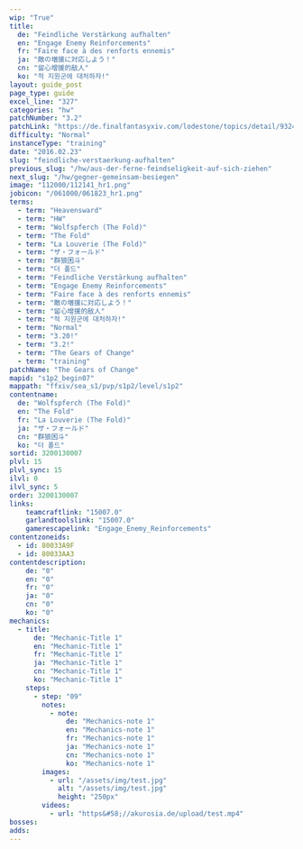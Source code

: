 ```yaml
---
wip: "True"
title:
  de: "Feindliche Verstärkung aufhalten"
  en: "Engage Enemy Reinforcements"
  fr: "Faire face à des renforts ennemis"
  ja: "敵の増援に対応しよう！"
  cn: "留心增援的敌人"
  ko: "적 지원군에 대처하자!"
layout: guide_post
page_type: guide
excel_line: "327"
categories: "hw"
patchNumber: "3.2"
patchLink: "https://de.finalfantasyxiv.com/lodestone/topics/detail/93245d34c33358787d1ff90333c4435c65ac6ee5"
difficulty: "Normal"
instanceType: "training"
date: "2016.02.23"
slug: "feindliche-verstaerkung-aufhalten"
previous_slug: "/hw/aus-der-ferne-feindseligkeit-auf-sich-ziehen"
next_slug: "/hw/gegner-gemeinsam-besiegen"
image: "112000/112141_hr1.png"
jobicon: "/061000/061823_hr1.png"
terms:
  - term: "Heavensward"
  - term: "HW"
  - term: "Wolfspferch (The Fold)"
  - term: "The Fold"
  - term: "La Louverie (The Fold)"
  - term: "ザ・フォールド"
  - term: "群狼困斗"
  - term: "더 폴드"
  - term: "Feindliche Verstärkung aufhalten"
  - term: "Engage Enemy Reinforcements"
  - term: "Faire face à des renforts ennemis"
  - term: "敵の増援に対応しよう！"
  - term: "留心增援的敌人"
  - term: "적 지원군에 대처하자!"
  - term: "Normal"
  - term: "3.20!"
  - term: "3.2!"
  - term: "The Gears of Change"
  - term: "training"
patchName: "The Gears of Change"
mapid: "s1p2_begin07"
mappath: "ffxiv/sea_s1/pvp/s1p2/level/s1p2"
contentname:
  de: "Wolfspferch (The Fold)"
  en: "The Fold"
  fr: "La Louverie (The Fold)"
  ja: "ザ・フォールド"
  cn: "群狼困斗"
  ko: "더 폴드"
sortid: 3200130007
plvl: 15
plvl_sync: 15
ilvl: 0
ilvl_sync: 5
order: 3200130007
links:
    teamcraftlink: "15007.0"
    garlandtoolslink: "15007.0"
    gamerescapelink: "Engage_Enemy_Reinforcements"
contentzoneids:
  - id: 80033A9F
  - id: 80033AA3
contentdescription:
    de: "0"
    en: "0"
    fr: "0"
    ja: "0"
    cn: "0"
    ko: "0"
mechanics:
  - title:
      de: "Mechanic-Title 1"
      en: "Mechanic-Title 1"
      fr: "Mechanic-Title 1"
      ja: "Mechanic-Title 1"
      cn: "Mechanic-Title 1"
      ko: "Mechanic-Title 1"
    steps:
      - step: "09"
        notes:
          - note:
              de: "Mechanics-note 1"
              en: "Mechanics-note 1"
              fr: "Mechanics-note 1"
              ja: "Mechanics-note 1"
              cn: "Mechanics-note 1"
              ko: "Mechanics-note 1"
        images:
          - url: "/assets/img/test.jpg"
            alt: "/assets/img/test.jpg"
            height: "250px"
        videos:
          - url: "https&#58;//akurosia.de/upload/test.mp4"
bosses:
adds:
---
```


